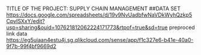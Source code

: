 TITLE OF THE PROJECT: SUPPLY CHAIN MANAGEMENT
##DATA SET 
https://docs.google.com/spreadsheets/d/19v9NvUadbfwNaVDkWyhQzkp5CpvISXxY/edit?usp=sharing&ouid=107621812062224171773&rtpof=true&sd=true
preproced link data    
https://eg5uiaan4estu4j.sg.qlikcloud.com/sense/app/f1c327e6-b41e-40a0-9f7b-99f4bf9669d2
